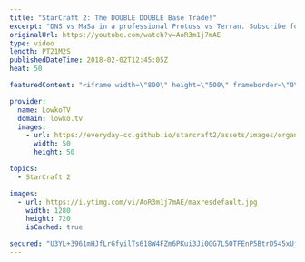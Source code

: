 ```yaml
---
title: "StarCraft 2: The DOUBLE DOUBLE Base Trade!"
excerpt: "DNS vs MaSa in a professional Protoss vs Terran. Subscribe for more videos: http://lowko.tv/youtube More StarCraft 2 casts: https://goo.gl/FUBQ5y  A very fun game that shows that the meta of StarCraft 2 is all but settled since the recent multiplayer patch. Are Ghosts really Terrans answer in the mid-game"
originalUrl: https://youtube.com/watch?v=AoR3m1j7mAE
type: video
length: PT21M2S
publishedDateTime: 2018-02-02T12:45:05Z
heat: 50

featuredContent: "<iframe width=\"800\" height=\"500\" frameborder=\"0\" src=\"https://www.youtube.com/embed/AoR3m1j7mAE\" allow=\"accelerometer; autoplay; encrypted-media; gyroscope; picture-in-picture\" allowfullscreen></iframe>"

provider:
  name: LowkoTV
  domain: lowko.tv
  images:
    - url: https://everyday-cc.github.io/starcraft2/assets/images/organizations/lowko.tv-50x50.jpg
      width: 50
      height: 50

topics:
  - StarCraft 2

images:
  - url: https://i.ytimg.com/vi/AoR3m1j7mAE/maxresdefault.jpg
    width: 1280
    height: 720
    isCached: true

secured: "U3YL+3961mHJfLrGfyilTs618W4FZm6PKui3Ji0GG7L5OTFEnP5BtrD545xUjuLKVNkhJHIMRGd5g1hj43cX22Rj9CBnE46MPA0lBFS4xE9BVW/vhSCZk12BCFiM29BhSUm1NXzLls/tuNNAU+Q40NBf772I1uPLCQAImCM44pbTXqamUv3vXCB/ns7b6xchrEocmk80xgF5MvaXSogW5HkdEgJR/ro86TkzQJKUarv4QnBQ2qZte6y3nplrfkgX5qHfsU/gyF8KC9jLKybLYa5kGHLCPcDU1AufC/NJ1UIQStyL28LRTeipiRcFgH87NQ8Ck8BOMHSB/4ASIdWIMMjg6/JQ1BVUHzUBW0NrywV28lo4lY1htrod1zKy91S8ete5oPPjLJMvG6ONRSwc8+tD8mMjR+jn8UJAK8WwFjc=;xKHXqwbYzisNzAzGbciUlw=="
---
```



